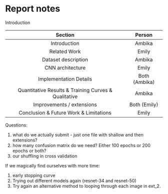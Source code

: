 # Report notes

Introduction


|  Section            |  Person      | 
|:-------------------:|:------:|
| Introduction | Ambika | 
| Related Work     | Emily   | 
| Dataset description | Ambika |
|CNN architecture | Emily |
|Implementation Details | Both (Ambika)|  
|Quantitative Results & Training Curves & Qualitative| Ambika |
|Improvements / extensions | Both (Emily)|
|Conclusion & Future Work & Limitations| Emily |




Questions:
1. what do we actually submit - just one file with shallow and then extensions?
2. how many confusion matrix do we need? Either 100 epochs or 200 epochs or both?
3. our shuffling in cross validation


If we magically find ourselves with more time:
1. early stopping curve
2. Trying out different models again (resnet-34 and resnet-50)
3. Try again an alternative method to looping through each image in ext_2.
